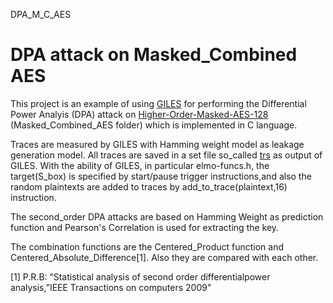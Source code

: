 DPA_M_C_AES
# DPA attack on Masked_Combined AES

This project is an example of using [GILES](https://github.com/sca-research/GILES) for performing the Differential Power Analyis (DPA) attack on [Higher-Order-Masked-AES-128](https://github.com/knarfrank/Higher-Order-Masked-AES-128) (Masked_Combined_AES folder) which is implemented in C language.

Traces are measured by GILES with Hamming weight model as leakage generation model.
All traces are saved in a set file so_called [trs](https://www.riscure.com/security-tools/inspector-sca/) as output of GILES.
With the ability of GILES, in particular elmo-funcs.h, the target(S_box) is specified by start/pause trigger instructions,and also the random plaintexts are added to traces by add_to_trace(plaintext,16) instruction.

The second_order DPA attacks are based on Hamming Weight as prediction function and Pearson's Correlation is used for extracting the key.

The combination functions are the Centered_Product function and Centered_Absolute_Difference[1]. Also they are compared with each other. 
 

[1] P.R.B: “Statistical analysis of second order differentialpower analysis,”IEEE Transactions on computers 2009"
